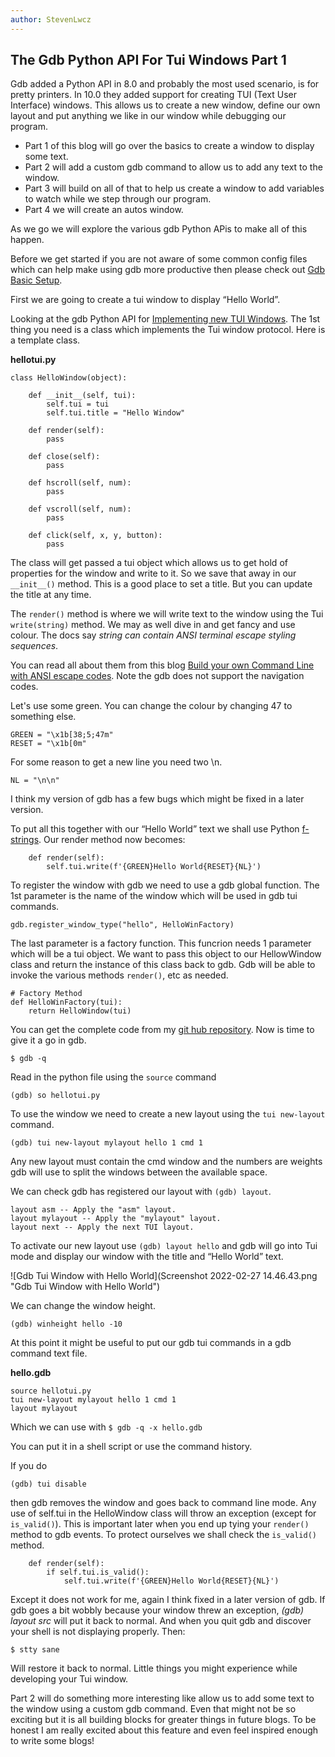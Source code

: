```yaml
---
author: StevenLwcz
---
```


## The Gdb Python API For Tui Windows Part 1

Gdb added a Python API in 8.0 and probably the most used scenario, is for pretty printers. In 10.0 they added support for creating TUI (Text User Interface) windows. This allows us to create a new window, define our own layout and put anything we like in our window while debugging our program.

- Part 1 of this blog will go over the basics to create a window to display some text.
- Part 2 will add a custom gdb command to allow us to add any text to the window.
- Part 3 will build on all of that to help us create a window to add variables to watch while we step through our program. 
- Part 4 we will create an autos window.

As we go we will explore the various gdb Python APis to make all of this happen.

Before we get started if you are not aware of some common config files which can help make using gdb more productive then please check out [Gdb Basic Setup](https://github.com/StevenLwcz/gdb-python/wiki/Gdb-Basic-Setup).

First we are going to create a tui window to display “Hello World”.

Looking at the gdb Python API for [Implementing new TUI Windows](https://sourceware.org/gdb/onlinedocs/gdb/TUI-Windows-In-Python.html). The 1st thing you need is a class which implements the Tui window protocol. Here is a template class.

**hellotui.py**

```
class HelloWindow(object):

    def __init__(self, tui):
        self.tui = tui
        self.tui.title = "Hello Window"

    def render(self):
        pass

    def close(self):
        pass

    def hscroll(self, num):
        pass

    def vscroll(self, num):
        pass

    def click(self, x, y, button):
        pass
```
The class will get passed a tui object which allows us to get hold of properties for the window and write to it. So we save that away in our `__init__()` method. This is a good place to set a title. But you can update the title at any time.

The `render()` method is where we will write text to the window using the Tui `write(string)` method. We may as well dive in and get fancy and use colour. The docs say *string can contain ANSI terminal escape styling sequences*. 

You can read all about them from this blog [Build your own Command Line with ANSI escape codes](https://www.lihaoyi.com/post/BuildyourownCommandLinewithANSIescapecodes.html). Note the gdb does not support the navigation codes.

Let's use some green. You can change the colour by changing 47 to something else.
```
GREEN = "\x1b[38;5;47m"
RESET = "\x1b[0m"
```
For some reason to get a new line you need two \n. 
```
NL = "\n\n"
```

I think my version of gdb has a few bugs which might be fixed in a later version.

To put all this together with our “Hello World” text we shall use Python [f-strings](https://saralgyaan.com/posts/f-string-in-python-usage-guide). Our render method now becomes:

```
    def render(self):
        self.tui.write(f'{GREEN}Hello World{RESET}{NL}')
```

To register the window with gdb we need to use a gdb global function. The 1st parameter is the name of the window which will be used in gdb tui commands.

``` gdb.register_window_type("hello", HelloWinFactory) ```


The last parameter is a factory function. This funcrion needs 1 parameter which will be a tui object. We want to pass this object to our HellowWindow class and return the instance of this class back to gdb. Gdb will be able to invoke the various methods `render()`, etc as needed.

```
# Factory Method
def HelloWinFactory(tui):
    return HelloWindow(tui)
```

You can get the complete code from my [git hub repository](https://github.com/StevenLwcz/gdb-python-blog). Now is time to give it a go in gdb.

``` $ gdb -q ```

Read in the python file using the `source` command

``` (gdb) so hellotui.py ```

To use the window we need to create a new layout using the `tui new-layout` command.

``` (gdb) tui new-layout mylayout hello 1 cmd 1 ```

Any new layout must contain the cmd window and the numbers are weights gdb will use to split the windows between the available space.

We can check gdb has registered our layout with `(gdb) layout`.

```
layout asm -- Apply the "asm" layout.
layout mylayout -- Apply the "mylayout" layout.
layout next -- Apply the next TUI layout.  
```

To activate our new layout use `(gdb) layout hello` and gdb will go into Tui mode and display our window with the title and “Hello World” text.

![Gdb Tui Window with Hello World](Screenshot 2022-02-27 14.46.43.png "Gdb Tui Window with Hello World")

We can change the window height.

``` (gdb) winheight hello -10 ```

At this point it might be useful to put our gdb tui commands in a gdb command text file.

**hello.gdb**
```
source hellotui.py
tui new-layout mylayout hello 1 cmd 1
layout mylayout
```
Which we can use with
``` $ gdb -q -x hello.gdb ```

You can put it in a shell script or use the command history. 

If you do

``` (gdb) tui disable ```

then gdb removes the window and goes back to command line mode. Any use of self.tui in the HelloWindow class will throw an exception (except for `is_valid()`). This is important later when you end up tying your `render()` method to gdb events. To protect ourselves we shall check the `is_valid()` method. 

```
    def render(self):
        if self.tui.is_valid():
            self.tui.write(f'{GREEN}Hello World{RESET}{NL}')
```

Except it does not work for me, again I think fixed in a later version of gdb. If gdb goes a bit wobbly because your window threw an exception, *(gdb) layout src* will put it back to normal. And when you quit gdb and discover your shell is not displaying properly. Then:

``` $ stty sane ```

Will restore it back to normal. Little things you might experience while developing your Tui window.

Part 2 will do something more interesting like allow us to add some text to the window using a custom gdb command. Even that might not be so exciting but it is all building blocks for greater things in future blogs. To be honest I am really excited about this feature and even feel inspired enough to write some blogs!
